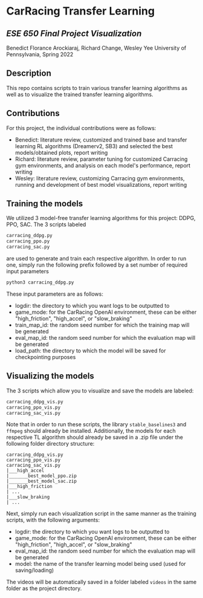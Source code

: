 # CarRacing Transfer Learning
## _ESE 650 Final Project Visualization_

Benedict Florance Arockiaraj, Richard Change, Wesley Yee
University of Pennsylvania, Spring 2022

## Description

This repo contains scripts to train various transfer learning algorithms as well as to visualize the trained transfer learning algorithms.

## Contributions

For this project, the individual contributions were as follows:
- Benedict: literature review, customized and trained base and transfer learning RL algorithms (Dreamerv2, SB3) and selected the best models/obtained plots, report writing
- Richard: literature review, parameter tuning for customized Carracing gym environments, and analysis on each model's performance, report writing
- Wesley: literature review, customizing Carracing gym environments, running and development of best model visualizations, report writing


## Training the models
We utilized 3 model-free transfer learning algorithms for this project: DDPG, PPO, SAC. The 3 scripts labeled 
```sh
carracing_ddpg.py
carracing_ppo.py
carracing_sac.py
```
are used to generate and train each respective algorithm. In order to run one, simply run the following prefix followed by a set number of required input parameters
```sh
python3 carracing_ddpg.py
```
These input parameters are as follows:
- logdir: the directory to which you want logs to be outputted to
- game_mode: for the CarRacing OpenAI environment, these can be either "high_friction", "high_accel", or "slow_braking"
- train_map_id: the random seed number for which the training map will be generated
- eval_map_id: the random seed number for which the evaluation map will be generated
- load_path: the directory to which the model will be saved for checkpointing purposes

## Visualizing the models
The 3 scripts which allow you to visualize and save the models are labeled:
```sh
carracing_ddpg_vis.py
carracing_ppo_vis.py
carracing_sac_vis.py
```
Note that in order to run these scripts, the library ```stable_baselines3``` and ```ffmpeg``` should already be installed. Additionally, the models for each respective TL algorithm should already be saved in a .zip file under the following folder directory structure:
```
carracing_ddpg_vis.py
carracing_ppo_vis.py
carracing_sac_vis.py
|___high_accel
|_______best_model_ppo.zip
|_______best_model_sac.zip
|___high_friction
| ...
|___slow_braking
| ...
```
Next, simply run each visualization script in the same manner as the training scripts, with the following arguments:
- logdir: the directory to which you want logs to be outputted to
- game_mode: for the CarRacing OpenAI environment, these can be either "high_friction", "high_accel", or "slow_braking"
- eval_map_id: the random seed number for which the evaluation map will be generated
- model: the name of the transfer learning model being used (used for saving/loading)

The videos will be automatically saved in a folder labeled ```videos``` in the same folder as the project directory.
